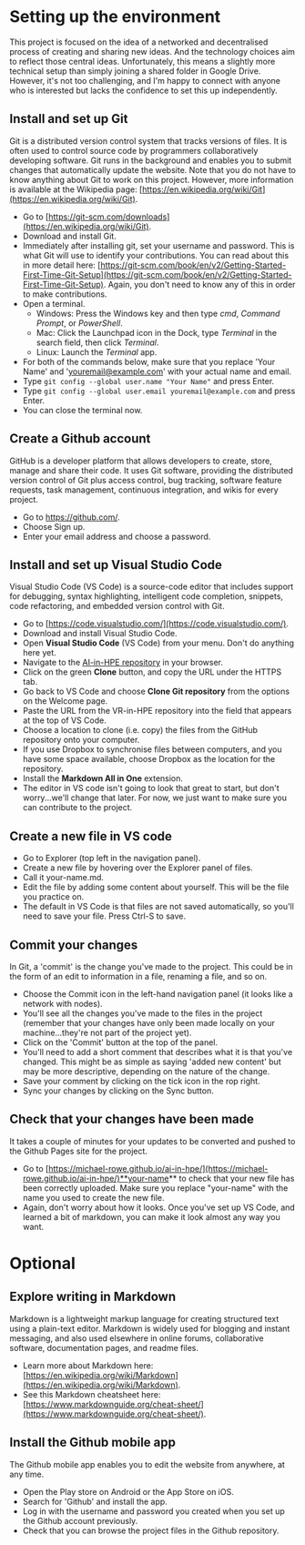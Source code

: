 # Setting up the environment

This project is focused on the idea of a networked and decentralised process of creating and sharing new ideas. And the technology choices aim to reflect those central ideas. Unfortunately, this means a slightly more technical setup than simply joining a shared folder in Google Drive. However, it's not too challenging, and I'm happy to connect with anyone who is interested but lacks the confidence to set this up independently.

## Install and set up Git

Git is a distributed version control system that tracks versions of files. It is often used to control source code by programmers collaboratively developing software. Git runs in the background and enables you to submit changes that automatically update the website. Note that you do not have to know anything about Git to work on this project. However, more information is available at the Wikipedia page: [https://en.wikipedia.org/wiki/Git](https://en.wikipedia.org/wiki/Git).

- Go to [https://git-scm.com/downloads](https://en.wikipedia.org/wiki/Git).
- Download and install Git.
- Immediately after installing git, set your username and password. This is what Git will use to identify your contributions. You can read about this in more detail here: [https://git-scm.com/book/en/v2/Getting-Started-First-Time-Git-Setup](https://git-scm.com/book/en/v2/Getting-Started-First-Time-Git-Setup). Again, you don't need to know any of this in order to make contributions.
- Open a terminal.
	- Windows: Press the Windows key and then type *cmd*, *Command Prompt*, or *PowerShell*.
	- Mac: Click the Launchpad icon in the Dock, type *Terminal* in the search field, then click *Terminal*.
	- Linux: Launch the *Terminal* app.
- For both of the commands below, make sure that you replace 'Your Name' and 'youremail@example.com' with your actual name and email.
- Type `git config --global user.name "Your Name"` and press Enter.
- Type `git config --global user.email youremail@example.com` and press Enter.
- You can close the terminal now.

## Create a Github account

GitHub is a developer platform that allows developers to create, store, manage and share their code. It uses Git software, providing the distributed version control of Git plus access control, bug tracking, software feature requests, task management, continuous integration, and wikis for every project.

- Go to https://github.com/.
- Choose Sign up.
- Enter your email address and choose a password.


## Install and set up Visual Studio Code

Visual Studio Code (VS Code) is a source-code editor that includes support for debugging, syntax highlighting, intelligent code completion, snippets, code refactoring, and embedded version control with Git.

- Go to [https://code.visualstudio.com/](https://code.visualstudio.com/).
- Download and install Visual Studio Code.
- Open **Visual Studio Code** (VS Code) from your menu. Don't do anything here yet.
- Navigate to the [AI-in-HPE repository](https://github.com/michael-rowe/ai-in-hpe) in your browser.
- Click on the green **Clone** button, and copy the URL under the HTTPS tab.
- Go back to VS Code and choose **Clone Git repository** from the options on the Welcome page.
- Paste the URL from the VR-in-HPE repository into the field that appears at the top of VS Code.
- Choose a location to clone (i.e. copy) the files from the GitHub repository onto your computer.
- If you use Dropbox to synchronise files between computers, and you have some space available, choose Dropbox as the location for the repository.
- Install the **Markdown All in One** extension.
- The editor in VS code isn't going to look that great to start, but don't worry...we'll change that later. For now, we just want to make sure you can contribute to the project.

## Create a new file in VS code

- Go to Explorer (top left in the navigation panel).
- Create a new file by hovering over the Explorer panel of files.
- Call it your-name.md.
- Edit the file by adding some content about yourself. This will be the file you practice on.
- The default in VS Code is that files are not saved automatically, so you'll need to save your file. Press Ctrl-S to save.


## Commit your changes

In Git, a 'commit' is the change you've made to the project. This could be in the form of an edit to information in a file, renaming a file, and so on.

- Choose the Commit icon in the left-hand navigation panel (it looks like a network with nodes).
- You'll see all the changes you've made to the files in the project (remember that your changes have only been made locally on your machine...they're not part of the project yet).
- Click on the 'Commit' button at the top of the panel.
- You'll need to add a short comment that describes what it is that you've changed. This might be as simple as saying 'added new content' but may be more descriptive, depending on the nature of the change.
- Save your comment by clicking on the tick icon in the rop right.
- Sync your changes by clicking on the Sync button.


## Check that your changes have been made

It takes a couple of minutes for your updates to be converted and pushed to the Github Pages site for the project.

- Go to [https://michael-rowe.github.io/ai-in-hpe/](https://michael-rowe.github.io/ai-in-hpe/)**your-name** to check that your new file has been correctly uploaded. Make sure you replace "your-name" with the name you used to create the new file.
- Again, don't worry about how it looks. Once you've set up VS Code, and learned a bit of markdown, you can make it look almost any way you want.


# Optional

## Explore writing in Markdown

Markdown is a lightweight markup language for creating structured text using a plain-text editor. Markdown is widely used for blogging and instant messaging, and also used elsewhere in online forums, collaborative software, documentation pages, and readme files.

- Learn more about Markdown here: [https://en.wikipedia.org/wiki/Markdown](https://en.wikipedia.org/wiki/Markdown).
- See this Markdown cheatsheet here: [https://www.markdownguide.org/cheat-sheet/](https://www.markdownguide.org/cheat-sheet/).


## Install the Github mobile app

The Github mobile app enables you to edit the website from anywhere, at any time.

- Open the Play store on Android or the App Store on iOS.
- Search for 'Github' and install the app.
- Log in with the username and password you created when you set up the Github account previously.
- Check that you can browse the project files in the Github repository.